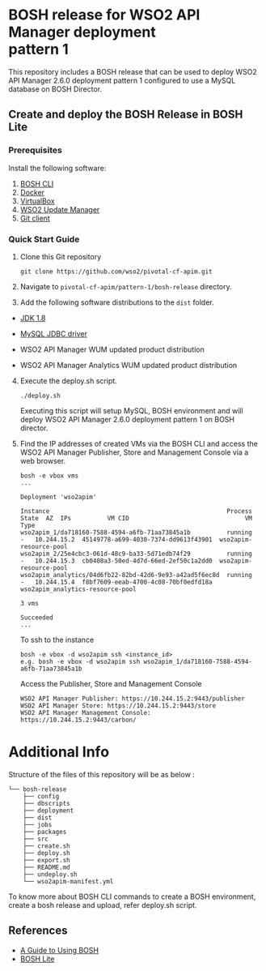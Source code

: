 # BOSH release for WSO2 API Manager deployment <br>pattern 1

This repository includes a BOSH release that can be used to deploy WSO2 API Manager 2.6.0 deployment pattern 1
configured to use a MySQL database on BOSH Director.

## Create and deploy the BOSH Release in BOSH Lite

### Prerequisites

Install the following software:

1. [BOSH CLI](https://bosh.io/docs/cli-v2.html)
2. [Docker](https://docs.docker.com/engine/installation/)
3. [VirtualBox](https://www.virtualbox.org/manual/ch02.html)
4. [WSO2 Update Manager](http://wso2.com/wum)
5. [Git client](https://git-scm.com/book/en/v2/Getting-Started-Installing-Git)

### Quick Start Guide

1. Clone this Git repository
    ```
    git clone https://github.com/wso2/pivotal-cf-apim.git
    ```

2. Navigate to `pivotal-cf-apim/pattern-1/bosh-release` directory.

3. Add the following software distributions to the `dist` folder.

- [JDK 1.8](http://www.oracle.com/technetwork/java/javase/downloads/jdk8-downloads-2133151.html)

- [MySQL JDBC driver](https://dev.mysql.com/downloads/connector/j/5.1.html)

- WSO2 API Manager WUM updated product distribution

- WSO2 API Manager Analytics WUM updated product distribution

4. Execute the deploy.sh script.
   ```
   ./deploy.sh
   ```
   Executing this script will setup MySQL, BOSH environment and will deploy WSO2 API Manager 2.6.0 deployment pattern 1 on BOSH director.

5. Find the IP addresses of created VMs via the BOSH CLI and access the WSO2 API Manager Publisher, Store and Management Console via a web browser.
    ```
    bosh -e vbox vms
    ...

    Deployment 'wso2apim'

    Instance                                                 Process State  AZ  IPs          VM CID                                VM Type  
    wso2apim_1/da718160-7588-4594-a6fb-71aa73845a1b          running        -   10.244.15.2  45149778-a699-4030-7374-dd9613f43901  wso2apim-resource-pool  
    wso2apim_2/25e4cbc3-061d-48c9-ba33-5d71edb74f29          running        -   10.244.15.3  cb0408a3-50ed-4d7d-66ed-2ef50c1a2dd0  wso2apim-resource-pool  
    wso2apim_analytics/04d6fb22-82bd-42d6-9e93-a42ad5f6ec8d  running        -   10.244.15.4  f8bf7609-eeab-4700-4c08-70bf0edfd18a  wso2apim_analytics-resource-pool  

    3 vms

    Succeeded
    ...
    ```
    To ssh to the instance
    ```
    bosh -e vbox -d wso2apim ssh <instance_id>
    e.g. bosh -e vbox -d wso2apim ssh wso2apim_1/da718160-7588-4594-a6fb-71aa73845a1b
    ```
    Access the Publisher, Store and Management Console
    ```
    WSO2 API Manager Publisher: https://10.244.15.2:9443/publisher
    WSO2 API Manager Store: https://10.244.15.2:9443/store
    WSO2 API Manager Management Console: https://10.244.15.2:9443/carbon/
    ```

# Additional Info

Structure of the files of this repository will be as below :
```
└── bosh-release
    ├── config
    ├── dbscripts
    ├── deployment
    ├── dist
    ├── jobs
    ├── packages
    ├── src
    ├── create.sh
    ├── deploy.sh
    ├── export.sh
    ├── README.md
    ├── undeploy.sh
    └── wso2apim-manifest.yml
```
To know more about BOSH CLI commands to create a BOSH environment, create a bosh release and upload, refer deploy.sh script.

## References

* [A Guide to Using BOSH](http://mariash.github.io/learn-bosh/)
* [BOSH Lite](https://bosh.io/docs/bosh-lite.html)
